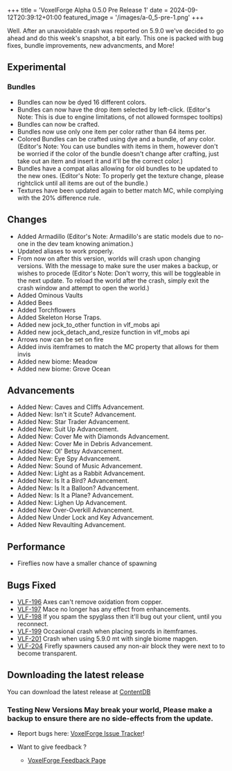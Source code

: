 +++
title = 'VoxelForge Alpha 0.5.0 Pre Release 1'
date = 2024-09-12T20:39:12+01:00
featured_image = '/images/a-0_5-pre-1.png'
+++

Well. After an unavoidable crash was reported on 5.9.0 we've decided to go ahead and do this week's snapshot, a bit early. This one is packed with bug fixes, bundle improvements, new advancments, and More!

## Experimental

### Bundles
  - Bundles can now be dyed 16 different colors.
  - Bundles can now have the drop item selected by left-click.
    (Editor's Note: This is due to engine limitations, of not allowed formspec tooltips)
  - Bundles can now be crafted.
  - Bundles now use only one item per color rather than 64 items per.
  - Colored Bundles can be crafted using dye and a bundle, of any color.
    (Editor's Note: You can use bundles with items in them, however don't be worried if the color of the bundle doesn't change after crafting, just take out an item and insert it and it'll be the correct color.)
  - Bundles have a compat alias allowing for old bundles to be updated to the new ones.
    (Editor's Note: To properly get the texture change, please rightclick until all items are out of the bundle.)
  - Textures have been updated again to better match MC, while complying with the 20% difference rule.

## Changes
  - Added Armadillo
    (Editor's Note: Armadillo's are static models due to no-one in the dev team knowing animation.)
  - Updated aliases to work properly.
  - From now on after this version, worlds will crash upon changing versions. With the message to make sure the user makes a backup, or wishes to procede
    (Editor's Note: Don't worry, this will be toggleable in the next update. To reload the world after the crash, simply exit the crash window and attempt to open the world.)
  - Added Ominous Vaults
  - Added Bees
  - Added Torchflowers
  - Added Skeleton Horse Traps.
  - Added new jock_to_other function in vlf_mobs api
  - Added new jock_detach_and_resize function in vlf_mobs api
  - Arrows now can be set on fire
  - Added invis itemframes to match the MC property that allows for them invis
  - Added new biome: Meadow
  - Added new biome: Grove Ocean

## Advancements
  - Added New: Caves and Cliffs Advancement.
  - Added New: Isn't it Scute? Advancement.
  - Added New: Star Trader Advancement.
  - Added New: Suit Up Advancement.
  - Added New: Cover Me with Diamonds Advancement.
  - Added New: Cover Me in Debris Advancement.
  - Added New: Ol' Betsy Advancement.
  - Added New: Eye Spy Advancement.
  - Added New: Sound of Music Advancement.
  - Added New: Light as a Rabbit Advancement.
  - Added New: Is It a Bird? Advancement.
  - Added New: Is It a Balloon? Advancement.
  - Added New: Is It a Plane? Advancement.
  - Added New: Lighen Up Advancement.
  - Added New Over-Overkill Advancement.
  - Added New Under Lock and Key Advancement.
  - Added New Revaulting Advancement.


## Performance
 - Fireflies now have a smaller chance of spawning

## Bugs Fixed
 - [VLF-196](https://github.com/VoxelForge/VoxelForge/issues/196) Axes can't remove oxidation from copper.
 - [VLF-197](https://github.com/VoxelForge/VoxelForge/issues/197) Mace no longer has any effect from enhancements.
 - [VLF-198](https://github.com/VoxelForge/VoxelForge/issues/198) If you spam the spyglass then it'll bug out your client, until you reconnect.
 - [VLF-199](https://github.com/VoxelForge/VoxelForge/issues/199) Occasional crash when placing swords in itemframes.
 - [VLF-201](https://github.com/VoxelForge/VoxelForge/issues/201) Crash when using 5.9.0 mt with single biome mapgen.
 - [VLF-204](https://github.com/VoxelForge/VoxelForge/issues/204) Firefly spawners caused any non-air block they were next to to become transparent.



## Downloading the latest release
You can download the latest release at [ContentDB](https://content.minetest.net/packages/VoxelForge/voxelforge)

### Testing New Versions May break your world, Please make a backup to ensure there are no side-effects from the update.

 - Report bugs here:
[VoxelForge Issue Tracker](https://github.com/VoxelForge/VoxelForge/issues)!

- Want to give feedback ?
  - [VoxelForge Feedback Page](https://github.com/VoxelForge/VoxelForge/discussions/141)
